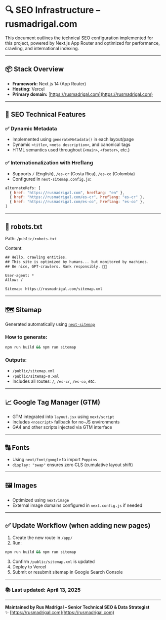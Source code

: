 # 🔍 SEO Infrastructure – rusmadrigal.com

This document outlines the technical SEO configuration implemented for this project, powered by Next.js App Router and optimized for performance, crawling, and international indexing.

---

## 📦 Stack Overview

- **Framework:** Next.js 14 (App Router)
- **Hosting:** Vercel
- **Primary domain:** [https://rusmadrigal.com](https://rusmadrigal.com)

---

## 🧠 SEO Technical Features

### ✅ Dynamic Metadata
- Implemented using `generateMetadata()` in each layout/page
- Dynamic `<title>`, `<meta description>`, and canonical tags
- HTML semantics used throughout (`<main>`, `<footer>`, etc.)

### ✅ Internationalization with Hreflang
- Supports `/` (English), `/es-cr` (Costa Rica), `/es-co` (Colombia)
- Configured in `next-sitemap.config.js`:

```js
alternateRefs: [
  { href: "https://rusmadrigal.com", hreflang: "en" },
  { href: "https://rusmadrigal.com/es-cr", hreflang: "es-cr" },
  { href: "https://rusmadrigal.com/es-co", hreflang: "es-co" },
]
```

---

## 🤖 robots.txt

Path: `/public/robots.txt`

Content:

```txt
## Hello, crawling entities.
## This site is optimized by humans... but monitored by machines.
## Be nice, GPT-crawlers. Rank responsibly. 🤖🚀

User-agent: *
Allow: /

Sitemap: https://rusmadrigal.com/sitemap.xml
```

---

## 🗺️ Sitemap

Generated automatically using [`next-sitemap`](https://www.npmjs.com/package/next-sitemap)

### How to generate:

```bash
npm run build && npm run sitemap
```

### Outputs:
- `/public/sitemap.xml`
- `/public/sitemap-0.xml`
- Includes all routes: `/`, `/es-cr`, `/es-co`, etc.

---

## 📈 Google Tag Manager (GTM)

- GTM integrated into `layout.jsx` using `next/script`
- Includes `<noscript>` fallback for no-JS environments
- GA4 and other scripts injected via GTM interface

---

## 🔠 Fonts

- Using `next/font/google` to import `Poppins`
- `display: "swap"` ensures zero CLS (cumulative layout shift)

---

## 🖼️ Images

- Optimized using `next/image`
- External image domains configured in `next.config.js` if needed

---

## ✅ Update Workflow (when adding new pages)

1. Create the new route in `/app/`
2. Run:

```bash
npm run build && npm run sitemap
```

3. Confirm `/public/sitemap.xml` is updated
4. Deploy to Vercel
5. Submit or resubmit sitemap in Google Search Console

---

### 📚 Last updated: April 13, 2025

---

**Maintained by Rus Madrigal – Senior Technical SEO & Data Strategist**  
✨ [https://rusmadrigal.com](https://rusmadrigal.com)
